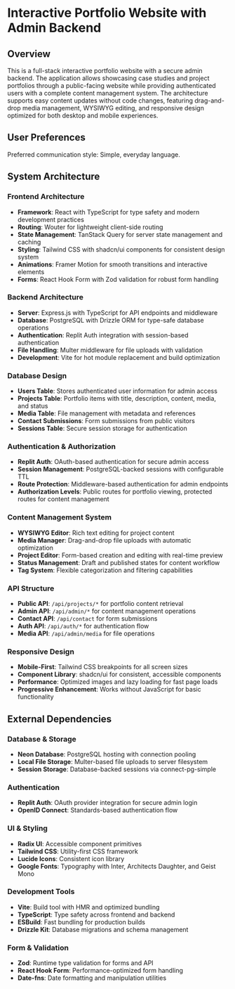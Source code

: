 # Interactive Portfolio Website with Admin Backend

## Overview

This is a full-stack interactive portfolio website with a secure admin backend. The application allows showcasing case studies and project portfolios through a public-facing website while providing authenticated users with a complete content management system. The architecture supports easy content updates without code changes, featuring drag-and-drop media management, WYSIWYG editing, and responsive design optimized for both desktop and mobile experiences.

## User Preferences

Preferred communication style: Simple, everyday language.

## System Architecture

### Frontend Architecture
- **Framework**: React with TypeScript for type safety and modern development practices
- **Routing**: Wouter for lightweight client-side routing
- **State Management**: TanStack Query for server state management and caching
- **Styling**: Tailwind CSS with shadcn/ui components for consistent design system
- **Animations**: Framer Motion for smooth transitions and interactive elements
- **Forms**: React Hook Form with Zod validation for robust form handling

### Backend Architecture
- **Server**: Express.js with TypeScript for API endpoints and middleware
- **Database**: PostgreSQL with Drizzle ORM for type-safe database operations
- **Authentication**: Replit Auth integration with session-based authentication
- **File Handling**: Multer middleware for file uploads with validation
- **Development**: Vite for hot module replacement and build optimization

### Database Design
- **Users Table**: Stores authenticated user information for admin access
- **Projects Table**: Portfolio items with title, description, content, media, and status
- **Media Table**: File management with metadata and references
- **Contact Submissions**: Form submissions from public visitors
- **Sessions Table**: Secure session storage for authentication

### Authentication & Authorization
- **Replit Auth**: OAuth-based authentication for secure admin access
- **Session Management**: PostgreSQL-backed sessions with configurable TTL
- **Route Protection**: Middleware-based authentication for admin endpoints
- **Authorization Levels**: Public routes for portfolio viewing, protected routes for content management

### Content Management System
- **WYSIWYG Editor**: Rich text editing for project content
- **Media Manager**: Drag-and-drop file uploads with automatic optimization
- **Project Editor**: Form-based creation and editing with real-time preview
- **Status Management**: Draft and published states for content workflow
- **Tag System**: Flexible categorization and filtering capabilities

### API Structure
- **Public API**: `/api/projects/*` for portfolio content retrieval
- **Admin API**: `/api/admin/*` for content management operations
- **Contact API**: `/api/contact` for form submissions
- **Auth API**: `/api/auth/*` for authentication flow
- **Media API**: `/api/admin/media` for file operations

### Responsive Design
- **Mobile-First**: Tailwind CSS breakpoints for all screen sizes
- **Component Library**: shadcn/ui for consistent, accessible components
- **Performance**: Optimized images and lazy loading for fast page loads
- **Progressive Enhancement**: Works without JavaScript for basic functionality

## External Dependencies

### Database & Storage
- **Neon Database**: PostgreSQL hosting with connection pooling
- **Local File Storage**: Multer-based file uploads to server filesystem
- **Session Storage**: Database-backed sessions via connect-pg-simple

### Authentication
- **Replit Auth**: OAuth provider integration for secure admin login
- **OpenID Connect**: Standards-based authentication flow

### UI & Styling
- **Radix UI**: Accessible component primitives
- **Tailwind CSS**: Utility-first CSS framework
- **Lucide Icons**: Consistent icon library
- **Google Fonts**: Typography with Inter, Architects Daughter, and Geist Mono

### Development Tools
- **Vite**: Build tool with HMR and optimized bundling
- **TypeScript**: Type safety across frontend and backend
- **ESBuild**: Fast bundling for production builds
- **Drizzle Kit**: Database migrations and schema management

### Form & Validation
- **Zod**: Runtime type validation for forms and API
- **React Hook Form**: Performance-optimized form handling
- **Date-fns**: Date formatting and manipulation utilities